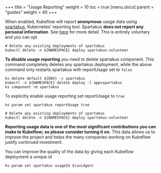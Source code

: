 +++
title = "Usage Reporting"
weight = 10
toc = true
[menu.docs]
  parent = "guides"
  weight = 40
+++

When enabled, Kubeflow will report **anonymous** usage data using [spartakus](https://github.com/kubernetes-incubator/spartakus), Kubernetes' reporting tool. Spartakus **does not report any personal information**. See [here](https://github.com/kubernetes-incubator/spartakus) for more detail.
This is entirely voluntary and you can opt

```
# Delete any existing deployments of spartakus
kubectl delete -n ${NAMESPACE} deploy spartakus-volunteer
```

**To disable usage reporting** you need to delete spartakus component. 
This command completely deletes any spartakus deployment, while the above 
command only restarts spartakus with reportUsage set to `false`

```
ks delete default ${ENV} -c spartakus
kubectl -n ${NAMESPACE} delete deploy -l app=spartakus
ks component rm spartakus
```


To explicitly enable usage reporting set reportUsage to `true`

```
ks param set spartakus reportUsage true

# Delete any existing deployments of spartakus
kubectl delete -n ${NAMESPACE} deploy spartakus-volunteer
```

**Reporting usage data is one of the most significant contributions you can make to Kubeflow; so please consider turning it on.** This data
allows us to improve the project and helps the many companies working on Kubeflow justify continued investment.

You can improve the quality of the data by giving each Kubeflow deployment a unique id

```
ks param set spartakus usageId $(uuidgen)
```